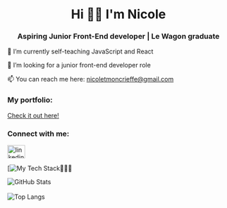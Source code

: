 <h1 align="center">Hi 👋🏾 I'm Nicole</h1>
<h3 align="center">Aspiring Junior Front-End developer | Le Wagon graduate</h3>


🌱 I’m currently self-teaching JavaScript and React

🤝 I’m looking for a junior front-end developer role

📫 You can reach me here: nicoletmoncrieffe@gmail.com

<h3 align="left">My portfolio:</h3>
<p align="left">
  <a href="https://nicolemoncrieffe.online" target="_blank">Check it out here!</a>
</p>

<h3 align="left">Connect with me:</h3>
<p align="left">
<a href="https://linkedin.com/in/linkedin.com/in/nicole-moncrieffe-355a47210" target="blank"><img align="center" src="https://raw.githubusercontent.com/rahuldkjain/github-profile-readme-generator/master/src/images/icons/Social/linked-in-alt.svg" alt="linkedin.com/in/nicole-moncrieffe-355a47210" height="30" width="40" /></a>
</p>

[![My Tech Stack👩🏽‍💻](https://github-readme-tech-stack.vercel.app/api/cards?title=My+Tech+Stack%F0%9F%91%A9%F0%9F%8F%BD%E2%80%8D%F0%9F%92%BB&lineCount=1&bg=%230D1117&badge=%23161B22&border=%2321262D&titleColor=%2358A6FF&line1=react%2CReact%2C8d3fc8%3Bhtml5%2CHTML-5%2Cce0d0d%3Bcss3%2CCSS-3%2C11d4c5%3Bjavascript%2CJavaScript%2Ce6d011%3Bbootstrap%2CBootstrap%2C6f1bc4%3Bnetlify%2CNetlify%2C073567%3Bsass%2CSCSS%2Cca33b6%3B)

![GitHub Stats](https://github-readme-stats.vercel.app/api?username=NicoleTM17&theme=radical)
<br/><br/>
![Top Langs](https://github-readme-stats.vercel.app/api/top-langs/?username=NicoleTM17&layout=compact&theme=radical)
